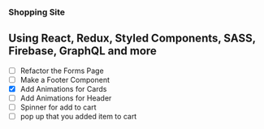 ### Shopping Site

## Using React, Redux, Styled Components, SASS, Firebase, GraphQL and more

- [ ] Refactor the Forms Page
- [ ] Make a Footer Component
- [x] Add Animations for Cards
- [ ] Add Animations for Header
- [ ] Spinner for add to cart
- [ ] pop up that you added item to cart
